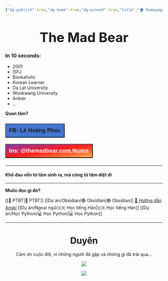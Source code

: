 ```yaml
---
{"dg-publish":true,"dg-home":true,"dg-pinned":true,"title":"🏠 Homepage","permalink":"/000-homepage/","pinned":true,"tags":["gardenEntry"],"dgPassFrontmatter":true}
---
```


# <center> <span style="font-size: 150%; text-align: center;">  The Mad Bear </span> </center>

### In 10 seconds:
- 2001
- ISFJ
- Bookaholic
- Korean Learner
- Da Lat University
- Wonkwang University
- Ankier
- ...

**Quan tâm?**
<div style="display: flex; flex-direction: column; align-items: left; cursor: pointer;">
  <a href="https://www.facebook.com/tui.la.phuc747" target="_blank">
    <button style="font-size: 18px; padding: 10px; margin: 10px 0; background: #4477CE; font-weight: 600; color: var(--text-on-accent);">FB: Lê Hoàng Phúc</button>
  </a>
  <a href="https://www.instagram.com/themadbear.com.fkuins/" target="_blank">
    <button style="font-size: 18px; padding: 10px; margin: 10px 0; background: linear-gradient(to bottom right, #833AB4, #FD1D1D, #FCAF45); font-weight: 600; color: white;">Ins: @themadbear.com.fkuins</button>
  </a>
</div>

---

#### Khổ đau vốn từ tâm sinh ra, mà cũng từ tâm diệt đi

---
**Muốn đọc gì đó?**

[[💎 PTBT\|💎 PTBT]]
[[Dự án/Obsidian/🟣 Obsidian\|🟣 Obsidian]]
[🌟 Hướng dẫn Anski](https://hocanki.com/)
[[Dự án/Ngoại ngữ/🇰🇷 Học tiếng Hàn\|🇰🇷 Học tiếng Hàn]]
[[Dự án/Học Python/💻 Học Python\|💻 Học Python]]

---

# <center>Duyên</center>

<center>Cảm ơn cuộc đời, vì những người đã gặp và những gì đã trải qua…</center>

<center>

![](https://i.imgur.com/Ln9nDJJ.png)

![](https://i.imgur.com/dL6i2vX.png)

</center>